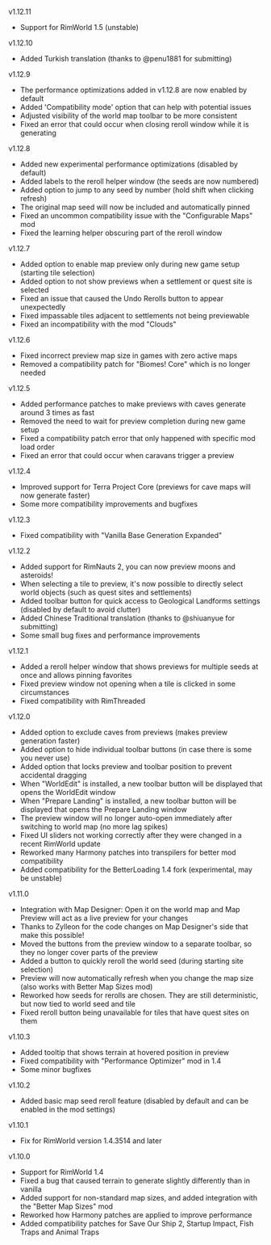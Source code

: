 
v1.12.11

- Support for RimWorld 1.5 (unstable)

v1.12.10

- Added Turkish translation (thanks to @penu1881 for submitting)

v1.12.9

- The performance optimizations added in v1.12.8 are now enabled by default
- Added 'Compatibility mode' option that can help with potential issues
- Adjusted visibility of the world map toolbar to be more consistent
- Fixed an error that could occur when closing reroll window while it is generating

v1.12.8

- Added new experimental performance optimizations (disabled by default)
- Added labels to the reroll helper window (the seeds are now numbered)
- Added option to jump to any seed by number (hold shift when clicking refresh)
- The original map seed will now be included and automatically pinned
- Fixed an uncommon compatibility issue with the "Configurable Maps" mod
- Fixed the learning helper obscuring part of the reroll window

v1.12.7

- Added option to enable map preview only during new game setup (starting tile selection)
- Added option to not show previews when a settlement or quest site is selected
- Fixed an issue that caused the Undo Rerolls button to appear unexpectedly
- Fixed impassable tiles adjacent to settlements not being previewable
- Fixed an incompatibility with the mod "Clouds"

v1.12.6

- Fixed incorrect preview map size in games with zero active maps
- Removed a compatibility patch for "Biomes! Core" which is no longer needed

v1.12.5

- Added performance patches to make previews with caves generate around 3 times as fast
- Removed the need to wait for preview completion during new game setup
- Fixed a compatibility patch error that only happened with specific mod load order
- Fixed an error that could occur when caravans trigger a preview

v1.12.4

- Improved support for Terra Project Core (previews for cave maps will now generate faster)
- Some more compatibility improvements and bugfixes

v1.12.3

- Fixed compatibility with "Vanilla Base Generation Expanded"

v1.12.2

- Added support for RimNauts 2, you can now preview moons and asteroids!
- When selecting a tile to preview, it's now possible to directly select world objects (such as quest sites and settlements)
- Added toolbar button for quick access to Geological Landforms settings (disabled by default to avoid clutter)
- Added Chinese Traditional translation (thanks to @shiuanyue for submitting)
- Some small bug fixes and performance improvements

v1.12.1

- Added a reroll helper window that shows previews for multiple seeds at once and allows pinning favorites
- Fixed preview window not opening when a tile is clicked in some circumstances
- Fixed compatibility with RimThreaded

v1.12.0

- Added option to exclude caves from previews (makes preview generation faster)
- Added option to hide individual toolbar buttons (in case there is some you never use)
- Added option that locks preview and toolbar position to prevent accidental dragging
- When "WorldEdit" is installed, a new toolbar button will be displayed that opens the WorldEdit window
- When "Prepare Landing" is installed, a new toolbar button will be displayed that opens the Prepare Landing window
- The preview window will no longer auto-open immediately after switching to world map (no more lag spikes)
- Fixed UI sliders not working correctly after they were changed in a recent RimWorld update
- Reworked many Harmony patches into transpilers for better mod compatibility
- Added compatibility for the BetterLoading 1.4 fork (experimental, may be unstable)

v1.11.0

- Integration with Map Designer: Open it on the world map and Map Preview will act as a live preview for your changes
- Thanks to Zylleon for the code changes on Map Designer's side that make this possible!
- Moved the buttons from the preview window to a separate toolbar, so they no longer cover parts of the preview
- Added a button to quickly reroll the world seed (during starting site selection)
- Preview will now automatically refresh when you change the map size (also works with Better Map Sizes mod)
- Reworked how seeds for rerolls are chosen. They are still deterministic, but now tied to world seed and tile
- Fixed reroll button being unavailable for tiles that have quest sites on them

v1.10.3

- Added tooltip that shows terrain at hovered position in preview
- Fixed compatibility with "Performance Optimizer" mod in 1.4
- Some minor bugfixes

v1.10.2

- Added basic map seed reroll feature (disabled by default and can be enabled in the mod settings)

v1.10.1

- Fix for RimWorld version 1.4.3514 and later

v1.10.0

- Support for RimWorld 1.4
- Fixed a bug that caused terrain to generate slightly differently than in vanilla
- Added support for non-standard map sizes, and added integration with the "Better Map Sizes" mod
- Reworked how Harmony patches are applied to improve performance
- Added compatibility patches for Save Our Ship 2, Startup Impact, Fish Traps and Animal Traps
